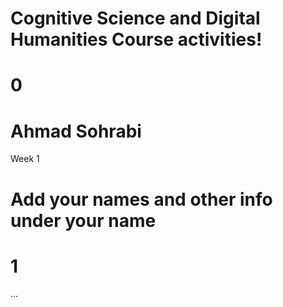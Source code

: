 # Cognitive Science and Digital Humanities Course activities!
# 0
# Ahmad Sohrabi
Week 1
# Add your names and other info under your name
# 1
...
